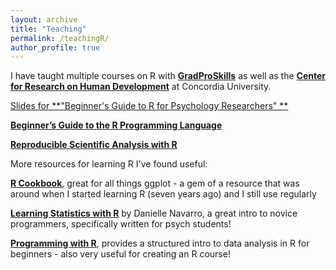 ```yaml
---
layout: archive
title: "Teaching"
permalink: /teachingR/
author_profile: true
---
```


 I have taught multiple courses on R with [**GradProSkills**](https://www.concordia.ca/students/gradproskills.html) as well as the [**Center for Research on Human Development**](http://crdh.concordia.ca/homee.html) at Concordia University.

[Slides for **"Beginner's Guide to R for Psychology Researchers" ** ](https://osf.io/2bfjy/)

[**Beginner’s Guide to the R Programming Language**](https://www.concordia.ca/students/gradproskills/workshops/details.html?subject_area=GPDI&catalog_number=515)

[**Reproducible Scientific Analysis with R**](https://www.concordia.ca/students/gradproskills/workshops/details.html?subject_area=GPDI&catalog_number=517)


More resources for learning R I've found useful:

[**R Cookbook**](http://www.cookbook-r.com/Graphs/), great for all things ggplot - a gem of a resource that was around when I started learning R (seven years ago) and I still use regularly

[**Learning Statistics with R**](https://learningstatisticswithr.com/) by Danielle Navarro, a great intro to novice programmers, specifically written for psych students!

[**Programming with R**](https://swcarpentry.github.io/r-novice-inflammation/), provides a structured intro to data analysis in R for beginners - also very useful for creating an R course!
